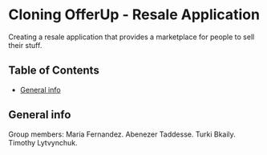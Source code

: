 # Cloning OfferUp - Resale Application
Creating a resale application that provides a marketplace for people to sell their stuff. 

## Table of Contents
* [General info](#general-info)

## General info
Group members:
Maria Fernandez.
Abenezer Taddesse.
Turki Bkaily.
Timothy Lytvynchuk.
